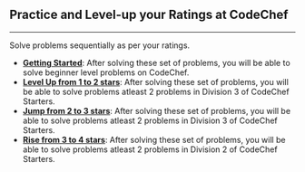 ## Practice and Level-up your Ratings at CodeChef ##

---

Solve problems sequentially as per your ratings.

* [**Getting Started**](https://www.codechef.com/LP0TO100): After solving these set of problems, you will be able to solve beginner level problems on CodeChef.
* [**Level Up from 1 to 2 stars**](https://www.codechef.com/LP1TO200): After solving these set of problems, you will be able to solve problems atleast 2 problems in Division 3 of CodeChef Starters.
* [**Jump from 2 to 3 stars**](https://www.codechef.com/LP2TO300): After solving these set of problems, you will be able to solve problems atleast 2 problems in Division 3 of CodeChef Starters.
* [**Rise from 3 to 4 stars**](https://www.codechef.com/LP3TO400): After solving these set of problems, you will be able to solve problems atleast 2 problems in Division 2 of CodeChef Starters.
